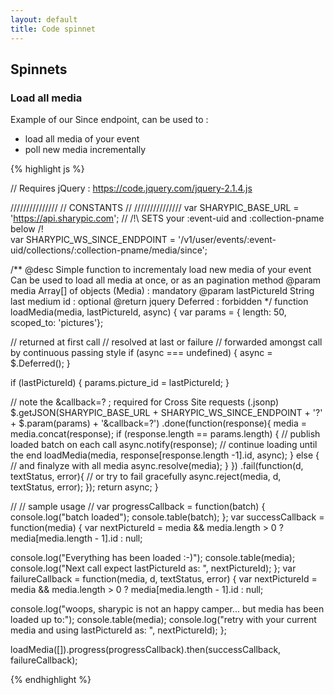 ```yaml
---
layout: default
title: Code spinnet
---
```


## Spinnets

### Load all media 

Example of our Since endpoint, can be used to :
* load all media of your event
* poll new media incrementally

{% highlight js %}


// Requires jQuery : https://code.jquery.com/jquery-2.1.4.js

///////////////
// CONSTANTS //
///////////////
var SHARYPIC_BASE_URL = 'https://api.sharypic.com';
// /!\ SETS your :event-uid and :collection-pname below /!\
var SHARYPIC_WS_SINCE_ENDPOINT = '/v1/user/events/:event-uid/collections/:collection-pname/media/since';

/**
  @desc    Simple function to incrementaly load new media of your event
           Can be used to load all media at once,
           or as an pagination method
  @param   media         Array[]   of objects (Media) : mandatory
  @param   lastPictureId String    last medium id     : optional
  @return  jquery Deferred                            : forbidden
 */
function loadMedia(media, lastPictureId, async) {
  var params = { length: 50, scoped_to: 'pictures'};
  
  // returned at first call
  // resolved at last or failure 
  // forwarded amongst call by continuous passing style
  if (async === undefined) {
    async = $.Deferred();
  }

  if (lastPictureId) {
    params.picture_id = lastPictureId; 
  }

  // note the &callback=? ; required for Cross Site requests (.jsonp)
  $.getJSON(SHARYPIC_BASE_URL + SHARYPIC_WS_SINCE_ENDPOINT + '?' + $.param(params) + '&callback=?')
    .done(function(response){
      media = media.concat(response);
      if (response.length == params.length) {
        // publish loaded batch on each call
        async.notify(response);
        // continue loading until the end
        loadMedia(media, response[response.length -1].id, async);
      } else {
        // and finalyze with all media
        async.resolve(media);
      }
    })
    .fail(function(d, textStatus, error){
      // or try to fail gracefully
      async.reject(media, d, textStatus, error);
    });
  return async;
}

//
// sample usage
//
var progressCallback = function(batch) {
  console.log("batch loaded");
  console.table(batch);
};
var successCallback = function(media) {
  var nextPictureId = media && media.length > 0 ? media[media.length - 1].id : null;

  console.log("Everything has been loaded :-)");
  console.table(media);
  console.log("Next call expect lastPictureId as: ", nextPictureId);
};
var failureCallback = function(media, d, textStatus, error) {
  var nextPictureId = media && media.length > 0 ? media[media.length - 1].id : null;

  console.log("woops, sharypic is not an happy camper... but media has been loaded up to:");
  console.table(media);
  console.log("retry with your current media and using lastPictureId as: ", nextPictureId);
};

loadMedia([]).progress(progressCallback).then(successCallback, failureCallback);

{% endhighlight %}
